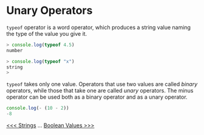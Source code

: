 # Unary Operators

`typeof` operator is a word operator, which produces a string value naming the type of the value you give it.

```js
> console.log(typeof 4.5)
number
```

```js
> console.log(typeof "x")
string
> 
```

`typeof` takes only one value. Operators that use two values are called *binary* operators, while those that take one are called *unary* operators. The minus operator can be used both as a binary operator and as a unary operator.

```js
console.log(- (10 - 2))
-8
```

[<<< Strings](102-Strings.md) ... [Boolean Values >>>](104-BooleanValues.md)